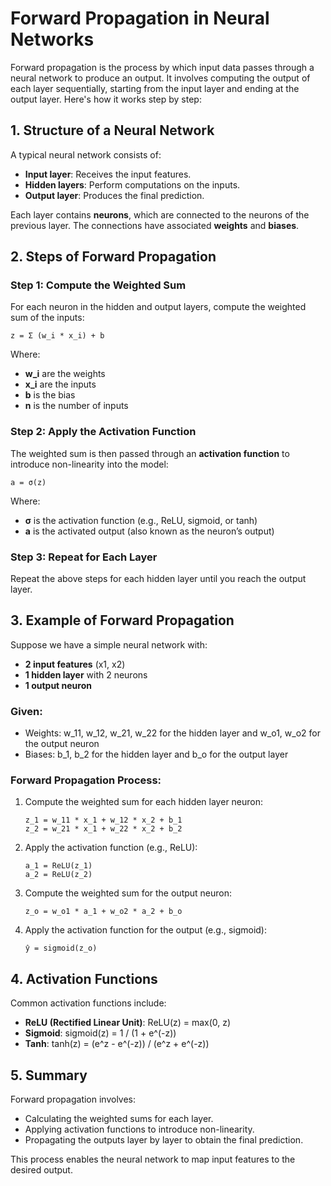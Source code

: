 # Forward Propagation in Neural Networks

Forward propagation is the process by which input data passes through a neural network to produce an output. It involves computing the output of each layer sequentially, starting from the input layer and ending at the output layer. Here's how it works step by step:

## 1. Structure of a Neural Network

A typical neural network consists of:
- **Input layer**: Receives the input features.
- **Hidden layers**: Perform computations on the inputs.
- **Output layer**: Produces the final prediction.

Each layer contains **neurons**, which are connected to the neurons of the previous layer. The connections have associated **weights** and **biases**.

## 2. Steps of Forward Propagation

### Step 1: Compute the Weighted Sum
For each neuron in the hidden and output layers, compute the weighted sum of the inputs:

    z = Σ (w_i * x_i) + b

Where:
- **w_i** are the weights
- **x_i** are the inputs
- **b** is the bias
- **n** is the number of inputs

### Step 2: Apply the Activation Function
The weighted sum is then passed through an **activation function** to introduce non-linearity into the model:

    a = σ(z)

Where:
- **σ** is the activation function (e.g., ReLU, sigmoid, or tanh)
- **a** is the activated output (also known as the neuron’s output)

### Step 3: Repeat for Each Layer
Repeat the above steps for each hidden layer until you reach the output layer.

## 3. Example of Forward Propagation

Suppose we have a simple neural network with:
- **2 input features** (x1, x2)
- **1 hidden layer** with 2 neurons
- **1 output neuron**

### Given:
- Weights: w_11, w_12, w_21, w_22 for the hidden layer and w_o1, w_o2 for the output neuron
- Biases: b_1, b_2 for the hidden layer and b_o for the output layer

### Forward Propagation Process:
1. Compute the weighted sum for each hidden layer neuron:

       z_1 = w_11 * x_1 + w_12 * x_2 + b_1
       z_2 = w_21 * x_1 + w_22 * x_2 + b_2

2. Apply the activation function (e.g., ReLU):

       a_1 = ReLU(z_1)
       a_2 = ReLU(z_2)

3. Compute the weighted sum for the output neuron:

       z_o = w_o1 * a_1 + w_o2 * a_2 + b_o

4. Apply the activation function for the output (e.g., sigmoid):

       ŷ = sigmoid(z_o)

## 4. Activation Functions

Common activation functions include:
- **ReLU (Rectified Linear Unit)**: ReLU(z) = max(0, z)
- **Sigmoid**: sigmoid(z) = 1 / (1 + e^(-z))
- **Tanh**: tanh(z) = (e^z - e^(-z)) / (e^z + e^(-z))

## 5. Summary

Forward propagation involves:
- Calculating the weighted sums for each layer.
- Applying activation functions to introduce non-linearity.
- Propagating the outputs layer by layer to obtain the final prediction.

This process enables the neural network to map input features to the desired output.
